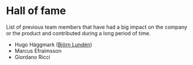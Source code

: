 # Hall of fame

List of previous team members that have had a big impact on the company or the product and contributed during a long period of time.

- Hugo Häggmark ([Björn Lundén](https://www.bjornlunden.se/))
- Marcus Efraimsson
- Giordano Ricci

